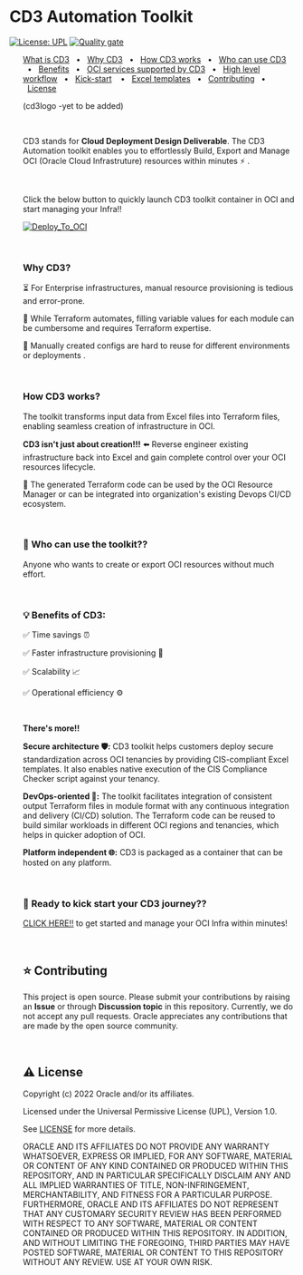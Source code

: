 # CD3 Automation Toolkit

[![License: UPL](https://img.shields.io/badge/license-UPL-green)](https://img.shields.io/badge/license-UPL-green) [![Quality gate](https://sonarcloud.io/api/project_badges/quality_gate?project=oracle-devrel_cd3-automation-toolkit)](https://sonarcloud.io/dashboard?id=oracle-devrel_cd3-automation-toolkit)
<ul>



[What is CD3](#cd3-automation-toolkit) &nbsp;&nbsp;•&nbsp;&nbsp; [Why CD3](#why-cd3) &nbsp;&nbsp;• &nbsp;&nbsp;[How CD3 works](#how-cd3-works)&nbsp;&nbsp; •&nbsp;&nbsp; [Who can use CD3](#👥-who-can-use-the-toolkit) &nbsp;&nbsp;• &nbsp;&nbsp;[Benefits](#💡-benefits-of-cd3) &nbsp;&nbsp;•&nbsp;&nbsp; [OCI services supported by CD3](https://oracle-devrel.github.io/cd3-automation-toolkit/#oci-services-currently-supported-by-automation-toolkit) &nbsp;&nbsp;•&nbsp;&nbsp; [High level workflow](https://oracle-devrel.github.io/cd3-automation-toolkit/#high-level-workflow) &nbsp;&nbsp;•&nbsp;&nbsp; [Kick-start](#🚀-ready-to-kick-start-your-cd3-journey) &nbsp;&nbsp;  •&nbsp;&nbsp; [Excel templates](https://oracle-devrel.github.io/cd3-automation-toolkit/ExcelTemplates.md)&nbsp;&nbsp; •  &nbsp;&nbsp;[Contributing](#⭐️-contributing) &nbsp;&nbsp;• &nbsp;&nbsp;[License](#⚠️-license)


(cd3logo -yet to be added)

<br>

CD3 stands for **Cloud Deployment Design Deliverable**. The CD3 Automation toolkit enables you to effortlessly Build, Export and Manage OCI (Oracle Cloud Infrastruture) resources within minutes ⚡️ .

<br>

Click the below button to quickly launch CD3 toolkit container in OCI and start managing your Infra!!
<br>

[![Deploy_To_OCI](https://oci-resourcemanager-plugin.plugins.oci.oraclecloud.com/latest/deploy-to-oracle-cloud.svg)](https://cloud.oracle.com/resourcemanager/stacks/create?zipUrl=https://github.com/oracle-devrel/cd3-automation-toolkit/archive/refs/heads/develop.zip)

<br>

### Why CD3?


⏳ For Enterprise infrastructures, manual resource provisioning is tedious and error-prone.

📝 While Terraform automates, filling variable values for each module can be cumbersome and requires Terraform expertise.

🔁 Manually created configs are hard to reuse for different environments or deployments .

<br>

###  How CD3 works?


The toolkit transforms input data from Excel files into Terraform files, enabling seamless creation of infrastructure in OCI.

**CD3 isn't just about creation!!!** ⬅️ Reverse engineer existing infrastructure back into Excel and gain complete control over your OCI resources lifecycle. 

📜 The generated Terraform code can be used by the OCI Resource Manager or can be integrated into organization's existing Devops CI/CD ecosystem.

<br>

### 👥 Who can use the toolkit??

  Anyone who wants to create or export OCI resources without much effort. 

<br>

### 💡 Benefits of CD3:


   ✅ Time savings ⏰ 
  
   ✅ Faster infrastructure provisioning 🚀
  
   ✅ Scalability 📈
  
   ✅ Operational efficiency ⚙️

<br>

   **There's more!!**

**Secure architecture 🛡️:** CD3 toolkit helps customers deploy secure standardization across OCI tenancies by providing CIS-compliant Excel templates. It also enables native execution of the CIS Compliance Checker script against your tenancy.

**DevOps-oriented 🔄:** The toolkit facilitates integration of consistent output Terraform files in module format with any continuous integration and delivery (CI/CD) solution. The Terraform code can be reused to build similar workloads in different OCI regions and tenancies, which helps in quicker adoption of OCI.

**Platform independent 🌐:** CD3 is packaged as a container that can be hosted on any platform.
 
<br>

###  🚀 Ready to kick start your CD3 journey??

[CLICK HERE!!](https://oracle-devrel.github.io/cd3-automation-toolkit/) to get started and manage your OCI Infra within minutes!



<br>

## ⭐️ Contributing
This project is open source.  Please submit your contributions by raising an <b>Issue</b> or through <b>Discussion topic</b> in this repository. Currently, we do not accept any pull requests. Oracle appreciates any contributions that are made by the open source community.

<br>

## ⚠️ License
Copyright (c) 2022 Oracle and/or its affiliates.

Licensed under the Universal Permissive License (UPL), Version 1.0.

See [LICENSE](LICENSE) for more details.

ORACLE AND ITS AFFILIATES DO NOT PROVIDE ANY WARRANTY WHATSOEVER, EXPRESS OR IMPLIED, FOR ANY SOFTWARE, MATERIAL OR CONTENT OF ANY KIND CONTAINED OR PRODUCED WITHIN THIS REPOSITORY, AND IN PARTICULAR SPECIFICALLY DISCLAIM ANY AND ALL IMPLIED WARRANTIES OF TITLE, NON-INFRINGEMENT, MERCHANTABILITY, AND FITNESS FOR A PARTICULAR PURPOSE.  FURTHERMORE, ORACLE AND ITS AFFILIATES DO NOT REPRESENT THAT ANY CUSTOMARY SECURITY REVIEW HAS BEEN PERFORMED WITH RESPECT TO ANY SOFTWARE, MATERIAL OR CONTENT CONTAINED OR PRODUCED WITHIN THIS REPOSITORY. IN ADDITION, AND WITHOUT LIMITING THE FOREGOING, THIRD PARTIES MAY HAVE POSTED SOFTWARE, MATERIAL OR CONTENT TO THIS REPOSITORY WITHOUT ANY REVIEW. USE AT YOUR OWN RISK.
